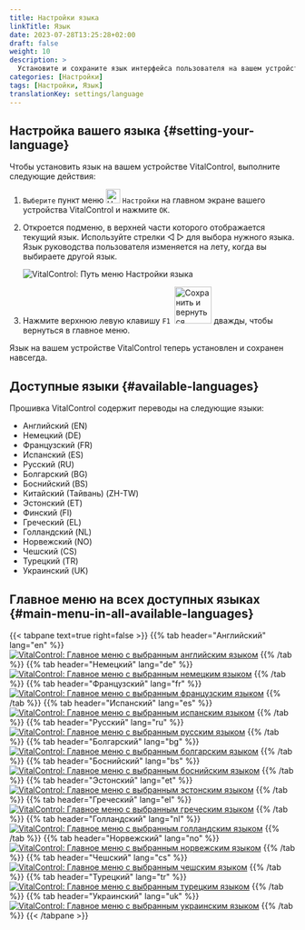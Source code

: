 ```yaml
---
title: Настройки языка
linkTitle: Язык
date: 2023-07-28T13:25:28+02:00
draft: false
weight: 10
description: >
  Установите и сохраните язык интерфейса пользователя на вашем устройстве VitalControl.
categories: [Настройки]
tags: [Настройки, Язык]
translationKey: settings/language
---
```

## Настройка вашего языка {#setting-your-language}

Чтобы установить язык на вашем устройстве VitalControl, выполните следующие действия:

1. `Выберите` пункт меню <img src="/icons/gear.svg" width="25" align="bottom" alt="Настройки" /> `Настройки` на главном экране вашего устройства VitalControl и нажмите `OK`.

1. Откроется подменю, в верхней части которого отображается текущий язык. Используйте стрелки ◁ ▷ для выбора нужного языка. Язык руководства пользователя изменяется на лету, когда вы выбираете другой язык.

   ![VitalControl: Путь меню Настройки языка](../images/select-lang.png "Настройка вашего языка")

1. Нажмите верхнюю левую клавишу `F1` &nbsp;<img src="/icons/footer/save_exit.svg" width="65" align="bottom" alt="Сохранить и вернуться" /> дважды, чтобы вернуться в главное меню.

Язык на вашем устройстве VitalControl теперь установлен и сохранен навсегда.

## Доступные языки {#available-languages}

Прошивка VitalControl содержит переводы на следующие языки:

- Английский (EN)
- Немецкий (DE)
- Французский (FR)
- Испанский (ES)
- Русский (RU)
- Болгарский (BG)
- Боснийский (BS)
- Китайский (Тайвань)  (ZH-TW)
- Эстонский (ET)
- Финский (FI)
- Греческий (EL)
- Голландский (NL)
- Норвежский (NO)
- Чешский (CS)
- Турецкий (TR)
- Украинский (UK)

## Главное меню на всех доступных языках {#main-menu-in-all-available-languages}

{{< tabpane text=true right=false >}}
  {{% tab header="Английский" lang="en" %}}
[![VitalControl: Главное меню с выбранным английским языком](/images/homescreen/english.png "Главное меню на английском")](/en/demo/ "Демо-приложение VitalControl (EN)")
  {{% /tab %}}
  {{% tab header="Немецкий" lang="de" %}}
[![VitalControl: Главное меню с выбранным немецким языком](/images/homescreen/german.png "Главное меню на немецком")](/demo/ "Демо-приложение VitalControl (DE)")
  {{% /tab %}}
  {{% tab header="Французский" lang="fr" %}}
[![VitalControl: Главное меню с выбранным французским языком](/images/homescreen/french.png "Главное меню на французском")](/fr/demo/ "Демо-приложение VitalControl (FR)")
  {{% /tab %}}
  {{% tab header="Испанский" lang="es" %}}
[![VitalControl: Главное меню с выбранным испанским языком](/images/homescreen/spanish.png "Главное меню на испанском")](/es/demo/ "Демо-приложение VitalControl (ES)")
  {{% /tab %}}
  {{% tab header="Русский" lang="ru" %}}
[![VitalControl: Главное меню с выбранным русским языком](/images/homescreen/russian.png "Главное меню на русском")](/ru/demo/ "Демо-приложение VitalControl (RU)")
  {{% /tab %}}
  {{% tab header="Болгарский" lang="bg" %}}
[![VitalControl: Главное меню с выбранным болгарским языком](/images/homescreen/bulgarian.png "Главное меню на болгарском")](/bg/demo/ "Демо-приложение VitalControl (BG)")
  {{% /tab %}}
  {{% tab header="Боснийский" lang="bs" %}}
[![VitalControl: Главное меню с выбранным боснийским языком](/images/homescreen/bosnian.png "Главное меню на боснийском")](/bs/demo/ "Демо-приложение VitalControl (BS)")
  {{% /tab %}}
  {{% tab header="Эстонский" lang="et" %}}
[![VitalControl: Главное меню с выбранным эстонским языком](/images/homescreen/estonian.png "Главное меню на эстонском")](/et/demo/ "Демо-приложение VitalControl (ET)")
  {{% /tab %}}
  {{% tab header="Греческий" lang="el" %}}
[![VitalControl: Главное меню с выбранным греческим языком](/images/homescreen/greek.png "Главное меню на греческом")](/el/demo/ "Демо-приложение VitalControl (EL)")
  {{% /tab %}}
  {{% tab header="Голландский" lang="nl" %}}
[![VitalControl: Главное меню с выбранным голландским языком](/images/homescreen/dutch.png "Главное меню на голландском")](/nl/demo/ "Демо-приложение VitalControl (NL)")
  {{% /tab %}}
  {{% tab header="Норвежский" lang="no" %}}
[![VitalControl: Главное меню с выбранным норвежским языком](/images/homescreen/norwegian.png "Главное меню на норвежском")](/no/demo/ "Демо-приложение VitalControl (NO)")
  {{% /tab %}}
  {{% tab header="Чешский" lang="cs" %}}
[![VitalControl: Главное меню с выбранным чешским языком](/images/homescreen/czech.png "Главное меню на чешском")](/cs/demo/ "Демо-приложение VitalControl (CS)")
  {{% /tab %}}
  {{% tab header="Турецкий" lang="tr" %}}
[![VitalControl: Главное меню с выбранным турецким языком](/images/homescreen/turkish.png "Главное меню на турецком")](/tr/demo/ "Демо-приложение VitalControl (TR)")
  {{% /tab %}}
  {{% tab header="Украинский" lang="uk" %}}
[![VitalControl: Главное меню с выбранным украинским языком](/images/homescreen/ukrainian.png "Главное меню на украинском")](/uk/demo/ "Демо-приложение VitalControl (UK)")
  {{% /tab %}}
{{< /tabpane >}}

